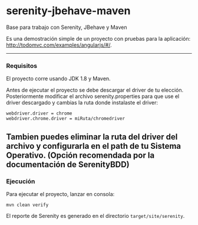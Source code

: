 # serenity-jbehave-maven
Base para trabajo con Serenity, JBehave y Maven

Es una demostración simple de un proyecto con pruebas para la aplicación: http://todomvc.com/examples/angularjs/#/.

-------------
### Requisitos

El proyecto corre usando JDK 1.8 y Maven. 


Antes de ejecutar el proyecto se debe descargar el driver de tu elección.
Posteriormente modificar el archivo serenity.properties para que use el driver descargado y cambias la ruta donde instalaste el driver:

```
webdriver.driver = chrome
webdriver.chrome.driver = miRuta/chromedriver
```

Tambien puedes eliminar la ruta del driver del archivo y configurarla en el path de tu Sistema Operativo.
(Opción recomendada por la documentación de SerenityBDD)
-------------

### Ejecución
Para ejecutar el proyecto, lanzar en consola:

```
mvn clean verify
```

El reporte de Serenity es generado en el directorio `target/site/serenity`.
